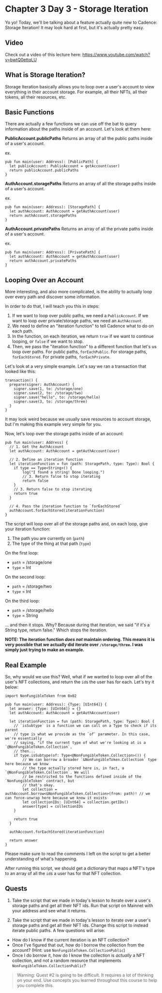 # Chapter 3 Day 3 - Storage Iteration

Yo yo! Today, we'll be talking about a feature actually quite new to Cadence: Storage Iteration! It may look hard at first, but it's actually pretty easy.

## Video

Check out a video of this lecture here: https://www.youtube.com/watch?v=bwtQ0ettqLU

## What is Storage Iteration?

Storage Iteration basically allows you to loop over a user's account to view everything in their account storage. For example, all their NFTs, all their tokens, all their resources, etc. 

## Basic Functions

There are actually a few functions we can use off the bat to query information about the paths inside of an account. Let's look at them here:

**PublicAccount.publicPaths**
Returns an array of all the public paths inside of a user's account.

ex.

```cadence
pub fun main(user: Address): [PublicPath] {
  let publicAccount: PublicAccount = getAccount(user)
  return publicAccount.publicPaths
}
```

**AuthAccount.storagePaths**
Returns an array of all the storage paths inside of a user's account.

ex.

```cadence
pub fun main(user: Address): [StoragePath] {
  let authAccount: AuthAccount = getAuthAccount(user)
  return authAccount.storagePaths
}
```

**AuthAccount.privatePaths**
Returns an array of all the private paths inside of a user's account.

ex.

```cadence
pub fun main(user: Address): [PrivatePath] {
  let authAccount: AuthAccount = getAuthAccount(user)
  return authAccount.privatePaths
}
```

## Looping Over an Account

More interesting, and also more complicated, is the ability to actually loop over every path and discover some information.

In order to do that, I will teach you this in steps:
1. If we want to loop over public paths, we need a `PublicAccount`. If we want to loop over private/storage paths, we need an `AuthAccount`.
2. We need to define an "iteration function" to tell Cadence what to do on each path.
3. In the function, on each iteration, we return `true` if we want to continue looping, or `false` if we want to stop.
4. Then, we pass the "iteration function" to a different function that let's us loop over paths. For public paths, `forEachPublic`. For storage paths, `forEachStored`. For private paths, `forEachPrivate`.

Let's look at a very simple example. Let's say we ran a transaction that looked like this:

```cadence
transaction() {
  prepare(signer: AuthAccount) {
    signer.save(1, to: /storage/one)
    signer.save(2, to: /storage/two)
    signer.save("hello", to: /storage/hello)
    signer.save(3, to: /storage/three)
  }
}
```

It may look weird because we usually save resources to account storage, but I'm making this example very simple for you.

Now, let's loop over the storage paths inside of an account:

```cadence
pub fun main(user: Address) {
  // 1. Get the AuthAccount
  let authAccount: AuthAccount = getAuthAccount(user)

  // 2. Define an iteration function
  let iterationFunction = fun (path: StoragePath, type: Type): Bool {
    if type == Type<String>() {
        log("I found a string! Done looping.")
        // 3. Return false to stop iterating
        return false
    }
    // 3. Return false to stop iterating
    return true
  }

  // 4. Pass the iteration function to `forEachStored`
  authAccount.forEachStored(iterationFunction)
}
```

The script will loop over all of the storage paths and, on each loop, give your iteration function:
1. The path you are currently on (`path`)
2. The type of the thing at that path (`type`)

On the first loop:
- `path` = /storage/one
- `type` = Int

On the second loop:
- `path` = /storage/two
- `type` = Int

On the third loop:
- `path` = /storage/hello
- `type` = String

... and then it stops. Why? Because during that iteration, we said "if it's a String type, return false." Which stops the iteration.

**NOTE: The iteration function *does not* maintain ordering. This means it is very possible that we actually did iterate over `/storage/three`. I was simply just trying to make an example.**

## Real Example

So, why would we use this? Well, what if we wanted to loop over all of the user's NFT collections, and return the `id`s the user has for each. Let's try it below:

```cadence
import NonFungibleToken from 0x02

pub fun main(user: Address): {Type: [UInt64]} {
  let answer: {Type: [UInt64]} = {}
  let authAccount: AuthAccount = getAuthAccount(user)
  
  let iterationFunction = fun (path: StoragePath, type: Type): Bool {
    // `isSubtype` is a function we can call on a Type to check if its parent
    // type is what we provide as the `of` parameter. In this case, we're essentially
    // saying, "if the current type of what we're looking at is a `@NonFungibleToken.Collection`,
    // then...
    if type.isSubtype(of: Type<@NonFungibleToken.Collection>()) {
        // We can borrow a broader `&NonFungibleToken.Collection` type here because we know
        // the type actually stored here is, in fact, a `@NonFungibleToken.Collection`. We will
        // be restricted to the functions defined inside of the `NonFungibleToken` contract, but
        // that's okay.
        let collection = authAccount.borrow<&NonFungibleToken.Collection>(from: path)! // we can force-unwrap here because we know it exists
        let collectionIDs: [UInt64] = collection.getIDs()
        answer[type] = collectionIDs
    }

    return true
  }

  authAccount.forEachStored(iterationFunction)

  return answer
}
```

Please make sure to read the comments I left on the script to get a better understanding of what's happening.

After running this script, we should get a dictionary that maps a NFT's type to an array of all the `id`s a user has for that NFT collection.

## Quests

1. Take the script that we made in today's lesson to iterate over a user's storage paths and get all their NFT ids. Run that script on Mainnet with your address and see what it returns.

2. Take the script that we made in today's lesson to iterate over a user's storage paths and get all their NFT ids. Change this script to instead iterate public paths. A few questions will arise:
- How do I know if the current iteration is an NFT collection?
- Once I've figured that out, how do I borrow the collection from the account? (Hint: use `NonFungibleToken.CollectionPublic`)
- Once I do borrow it, how do I know the collection is *actually* a NFT collection, and not a random resource that implements `NonFungibleToken.CollectionPublic`?

> Warning: Quest #2 is going to be difficult. It requires a lot of thinking on your end. Use concepts you learned throughout this course to help you complete this.